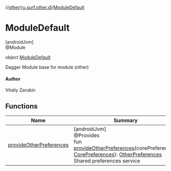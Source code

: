 //[other](../../../index.md)/[ru.surf.other.di](../index.md)/[ModuleDefault](index.md)

# ModuleDefault

[androidJvm]\
@Module

object [ModuleDefault](index.md)

Dagger Module base for module (other)

#### Author

Vitaliy Zarubin

## Functions

| Name | Summary |
|---|---|
| [provideOtherPreferences](provide-other-preferences.md) | [androidJvm]<br>@Provides<br>fun [provideOtherPreferences](provide-other-preferences.md)(corePreferences: [CorePreferences](../../../../../modules/core/core/ru.surf.core.data.preferences/-core-preferences/index.md)): [OtherPreferences](../../ru.surf.other.data.preferences/-other-preferences/index.md)<br>Shared preferences service |
